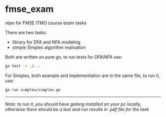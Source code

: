 # fmse_exam
repo for FMSE ITMO course exam tasks

There are two tasks: 
- library for DFA and NFA modeling
- simple Simplex algorithm realisation
  
Both are written on pure go, to run tests for DFA\NFA use:
```bash
go test -v ./...
```

For Simplex, both example and implementation are in the same file, to run it, use:
```bash
go run simplex/simplex.go
```

***
*Note: to run it, you should have golang installed on your pc locally, otherwise there should be a test and run results in .pdf file for the task*